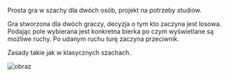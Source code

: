 Prosta gra w szachy dla dwóch osób, projekt na potrzeby studiów.

Gra stworzona dla dwóch graczy, decyzja o tym kto zaczyna jest losowa.
Podając pole wybierana jest konkretna bierka po czym wyświetlane są możliwe ruchy.
Po udanym ruchu turę zaczyna przeciwnik.

Zasady takie jak w klasycznych szachach.

![obraz](https://github.com/Mariusz707/Chess/assets/135693331/c286fbef-7283-44f5-b8f8-5b64554223ad)
